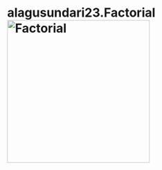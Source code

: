 # alagusundari23.Factorial<img width="329" alt="Factorial" src="https://user-images.githubusercontent.com/88221047/136818451-ca34aeed-afe0-4183-8214-fd2104181e46.png">
